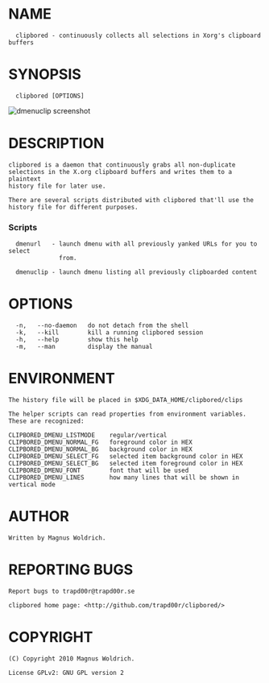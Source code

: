 # NAME
      clipbored - continuously collects all selections in Xorg's clipboard buffers

# SYNOPSIS
      clipbored [OPTIONS]

  ![dmenuclip screenshot](http://p.japh.se/dmenuclip-screenshot.png)

# DESCRIPTION
    clipbored is a daemon that continuously grabs all non-duplicate
    selections in the X.org clipboard buffers and writes them to a plaintext
    history file for later use.

    There are several scripts distributed with clipbored that'll use the
    history file for different purposes.

### Scripts
      dmenurl   - launch dmenu with all previously yanked URLs for you to select
                  from.

      dmenuclip - launch dmenu listing all previously clipboarded content

# OPTIONS
      -n,   --no-daemon   do not detach from the shell
      -k,   --kill        kill a running clipbored session
      -h,   --help        show this help
      -m,   --man         display the manual

# ENVIRONMENT
    The history file will be placed in $XDG_DATA_HOME/clipbored/clips

    The helper scripts can read properties from environment variables.
    These are recognized:

    CLIPBORED_DMENU_LISTMODE    regular/vertical
    CLIPBORED_DMENU_NORMAL_FG   foreground color in HEX
    CLIPBORED_DMENU_NORMAL_BG   background color in HEX
    CLIPBORED_DMENU_SELECT_FG   selected item background color in HEX
    CLIPBORED_DMENU_SELECT_BG   selected item foreground color in HEX
    CLIPBORED_DMENU_FONT        font that will be used
    CLIPBORED_DMENU_LINES       how many lines that will be shown in vertical mode

# AUTHOR
    Written by Magnus Woldrich.

# REPORTING BUGS
    Report bugs to trapd00r@trapd00r.se

    clipbored home page: <http://github.com/trapd00r/clipbored/>

# COPYRIGHT
    (C) Copyright 2010 Magnus Woldrich.

    License GPLv2: GNU GPL version 2

